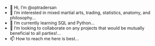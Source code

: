 - 👋 Hi, I’m @optradersan
- 👀 I’m interested in mixed martial arts, trading, statistics, anatomy, and philosophy...
- 🌱 I’m currently learning SQL and Python...
- 💞️ I’m looking to collaborate on any projects that would be mutually beneficial to all parties!...
- 📫 How to reach me  here is best...

<!---
optradersan/optradersan is a ✨ special ✨ repository because its `README.md` (this file) appears on your GitHub profile.
You can click the Preview link to take a look at your changes.
--->
